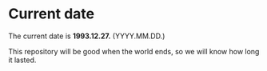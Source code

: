 # Current date

The current date is **1993.12.27.** (YYYY.MM.DD.)

This repository will be good when the world ends, so we will know how long it lasted.